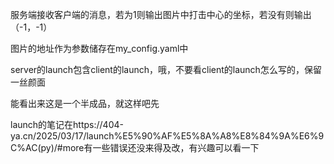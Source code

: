 服务端接收客户端的消息，若为1则输出图片中打击中心的坐标，若没有则输出（-1，-1）

图片的地址作为参数储存在my_config.yaml中

server的launch包含client的launch，哦，不要看client的launch怎么写的，保留一丝颜面

能看出来这是一个半成品，就这样吧先

launch的笔记在https://404-ya.cn/2025/03/17/launch%E5%90%AF%E5%8A%A8%E8%84%9A%E6%9C%AC(py)/#more有一些错误还没来得及改，有兴趣可以看一下

